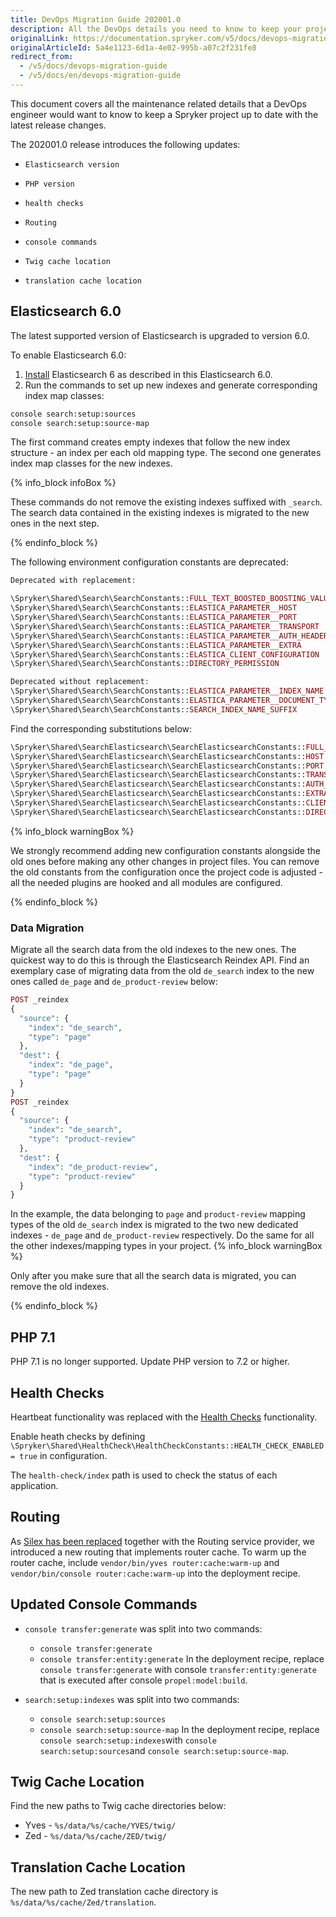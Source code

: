 ```yaml
---
title: DevOps Migration Guide 202001.0
description: All the DevOps details you need to know to keep your project up to date with the latest release.
originalLink: https://documentation.spryker.com/v5/docs/devops-migration-guide
originalArticleId: 5a4e1123-6d1a-4e02-995b-a07c2f231fe8
redirect_from:
  - /v5/docs/devops-migration-guide
  - /v5/docs/en/devops-migration-guide
---
```


This document covers all the maintenance related details that a DevOps engineer would want to know to keep a Spryker project up to date with the latest release changes.

The 202001.0 release introduces the following updates:

*     Elasticsearch version
*     PHP version 
*     health checks
*     Routing
*     console commands
*     Twig cache location
*     translation cache location

## Elasticsearch 6.0

The latest supported version of Elasticsearch is upgraded to version 6.0.

To enable Elasticsearch 6.0:

1. [Install](https://www.elastic.co/guide/en/elasticsearch/reference/6.8/install-elasticsearch.html) Elasticsearch 6 as described in this Elasticsearch 6.0.
2. Run the commands to set up new indexes and generate corresponding index map classes:

```bash
console search:setup:sources
console search:setup:source-map
```

The first command creates empty indexes that follow the new index structure - an index per each old mapping type. The second one generates index map classes for the new indexes. 


{% info_block infoBox %}

These commands do not remove the existing indexes suffixed with `_search`. The search data contained in the existing indexes is migrated to the new ones in the next step. 

{% endinfo_block %}


The following environment configuration constants are deprecated:
```php
Deprecated with replacement:

\Spryker\Shared\Search\SearchConstants::FULL_TEXT_BOOSTED_BOOSTING_VALUE
\Spryker\Shared\Search\SearchConstants::ELASTICA_PARAMETER__HOST
\Spryker\Shared\Search\SearchConstants::ELASTICA_PARAMETER__PORT
\Spryker\Shared\Search\SearchConstants::ELASTICA_PARAMETER__TRANSPORT
\Spryker\Shared\Search\SearchConstants::ELASTICA_PARAMETER__AUTH_HEADER
\Spryker\Shared\Search\SearchConstants::ELASTICA_PARAMETER__EXTRA
\Spryker\Shared\Search\SearchConstants::ELASTICA_CLIENT_CONFIGURATION
\Spryker\Shared\Search\SearchConstants::DIRECTORY_PERMISSION

Deprecated without replacement:
\Spryker\Shared\Search\SearchConstants::ELASTICA_PARAMETER__INDEX_NAME
\Spryker\Shared\Search\SearchConstants::ELASTICA_PARAMETER__DOCUMENT_TYPE
\Spryker\Shared\Search\SearchConstants::SEARCH_INDEX_NAME_SUFFIX
```

Find the corresponding substitutions below:
```php
\Spryker\Shared\SearchElasticsearch\SearchElasticsearchConstants::FULL_TEXT_BOOSTED_BOOSTING_VALUE
\Spryker\Shared\SearchElasticsearch\SearchElasticsearchConstants::HOST
\Spryker\Shared\SearchElasticsearch\SearchElasticsearchConstants::PORT
\Spryker\Shared\SearchElasticsearch\SearchElasticsearchConstants::TRANSPORT
\Spryker\Shared\SearchElasticsearch\SearchElasticsearchConstants::AUTH_HEADER
\Spryker\Shared\SearchElasticsearch\SearchElasticsearchConstants::EXTRA
\Spryker\Shared\SearchElasticsearch\SearchElasticsearchConstants::CLIENT_CONFIGURATION
\Spryker\Shared\SearchElasticsearch\SearchElasticsearchConstants::DIRECTORY_PERMISSION
```
{% info_block warningBox %}

We strongly recommend adding new configuration constants alongside the old ones before making any other changes in project files. You can remove the old constants from the configuration once the project code is adjusted - all the needed plugins are hooked and all modules are configured.

{% endinfo_block %}

### Data Migration

Migrate all the search data from the old indexes to the new ones. The quickest way to do this is through the Elasticsearch Reindex API.  Find an exemplary case of migrating data from the old `de_search` index to the new ones called `de_page` and `de_product-review` below:
```php
POST _reindex
{
  "source": {
    "index": "de_search",
    "type": "page"
  },
  "dest": {
    "index": "de_page",
    "type": "page"
  }
}
POST _reindex
{
  "source": {
    "index": "de_search",
    "type": "product-review"
  },
  "dest": {
    "index": "de_product-review",
    "type": "product-review"
  }
}
```

In the example, the data belonging to `page` and `product-review` mapping types of the old `de_search` index is migrated to the two new dedicated indexes - `de_page` and `de_product-review` respectively. Do the same for all the other indexes/mapping types in your project. 
{% info_block warningBox %}

Only after you make sure that all the search data is migrated, you can remove the old indexes.

{% endinfo_block %}


## PHP 7.1 

PHP 7.1 is no longer supported. Update PHP version to 7.2 or higher.

## Health Checks

Heartbeat functionality was replaced with the [Health Сhecks](/docs/scos/dev/migration-and-integration/202005.0/technical-enhancements/health-checks.html) functionality.

Enable heath checks by defining `\Spryker\Shared\HealthCheck\HealthCheckConstants::HEALTH_CHECK_ENABLED = true` in configuration.

The `health-check/index` path is used to check the status of each application.

## Routing

As [Silex has been replaced](/docs/scos/dev/migration-concepts/silex-replacement/silex-replacement.html) together with the Routing service provider, we introduced a new routing that implements router cache. To warm up the router cache, include `vendor/bin/yves router:cache:warm-up` and `vendor/bin/console router:cache:warm-up` into the deployment recipe.

## Updated Console Commands

* `console transfer:generate` was split into two commands:
    * `console transfer:generate`
    * `console transfer:entity:generate`
In the deployment recipe, replace `console transfer:generate` with console `transfer:entity:generate` that is executed after console `propel:model:build`.

* `search:setup:indexes` was split into two commands:
    * `console search:setup:sources`
    * `console search:setup:source-map`
In the deployment recipe, replace `console search:setup:indexes`with `console search:setup:sources`and `console search:setup:source-map`.

## Twig Cache Location

Find the new paths to Twig cache directories below:

* Yves - `%s/data/%s/cache/YVES/twig/`
* Zed - `%s/data/%s/cache/ZED/twig/`

## Translation Cache Location

The new path to Zed translation cache directory is `%s/data/%s/cache/Zed/translation`.

<!-- Last review date: Jan 31, 2020 by Serhii Chepela, Andrii Tserkovnyi -->
